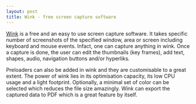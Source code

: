 ```yaml
---
layout: post
title: Wink - free screen capture software
---
```


[Wink](http://www.debugmode.com/wink/) is a free and an easy to use screen capture software. It takes specific number of screenshots of the specified window, area or screen including keyboard and mouse events. Infact, one can capture anything in wink. Once a capture is done, the user can edit the thumbnails (key frames), add text, shapes, audio, navigation buttons and/or hyperliks.

Preloaders can also be added in wink and they are customisable to a great extent. The power of wink lies in its optimisation capacity, its low CPU usage and a light footprint. Optionally, a minimal set of color can be selected which reduces the file size amazingly. Wink can export the captured data to PDF which is a great feature by itself.